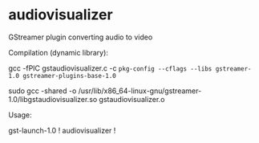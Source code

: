 # audiovisualizer
GStreamer plugin converting audio to video


Compilation (dynamic library):

gcc -fPIC gstaudiovisualizer.c -c `pkg-config --cflags --libs gstreamer-1.0 gstreamer-plugins-base-1.0`

sudo gcc -shared -o /usr/lib/x86_64-linux-gnu/gstreamer-1.0/libgstaudiovisualizer.so gstaudiovisualizer.o


Usage:

gst-launch-1.0 <plugins chain with audio output> ! audiovisualizer ! <plugins chain with video input>
